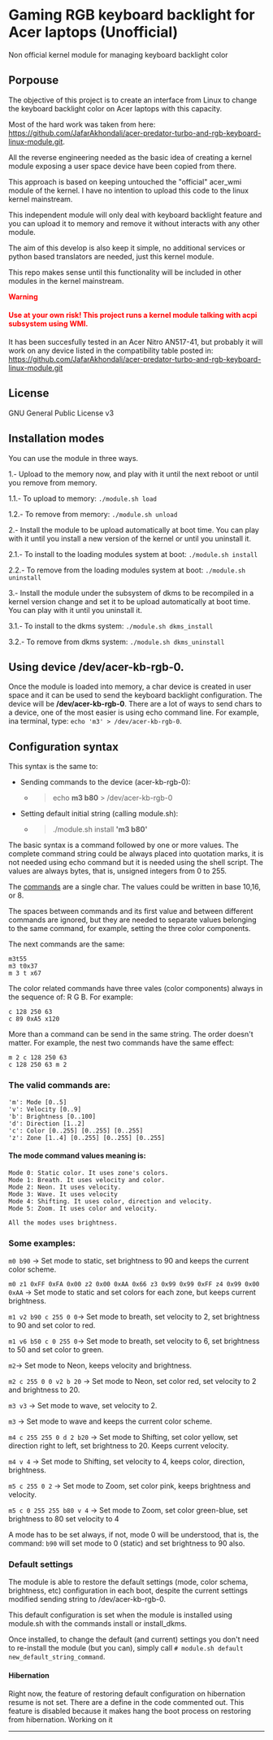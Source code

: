 # Gaming RGB keyboard backlight for Acer laptops (Unofficial)
Non official kernel module for managing keyboard backlight color


## Porpouse
The objective of this project is to create an interface from Linux to change the keyboard backlight color on Acer laptops with this capacity.

Most of the hard work was taken from here: https://github.com/JafarAkhondali/acer-predator-turbo-and-rgb-keyboard-linux-module.git.

All the reverse engineering needed as the basic idea of creating a kernel module exposing a user space device have been copied from there.

This approach is based on keeping untouched the "official" acer_wmi module of the kernel. I have no intention to upload this code to the linux kernel mainstream.

This independent module will only deal with keyboard backlight feature and you can upload it to memory and remove it without interacts with any other module.

The aim of this develop is also keep it simple, no additional services or python based translators are needed, just this kernel module.

This repo makes sense until this functionality will be included in other modules in the kernel mainstream.

<font color=red>**Warning**
#### Use at your own risk! This project runs a kernel module talking with acpi subsystem using WMI.</font>

It has been succesfully tested in an Acer Nitro AN517-41, but probably it will work on any device listed in the compatibility table posted in: https://github.com/JafarAkhondali/acer-predator-turbo-and-rgb-keyboard-linux-module.git


## License
GNU General Public License v3


## Installation modes
You can use the module in three ways.

1.- Upload to the memory now, and play with it until the next reboot or until you remove from memory.

1.1.- To upload to memory: `./module.sh load`

1.2.- To remove from memory: `./module.sh unload`

2.- Install the module to be upload automatically at boot time. You can play with it until you install a new version of the kernel or until you uninstall it.

2.1.- To install to the loading modules system at boot: `./module.sh install`

2.2.- To remove from the loading modules system at boot: `./module.sh uninstall`

3.- Install the module under the subsystem of dkms to be recompiled in a kernel version change and set it to be upload automatically at boot time. You can play with it until you uninstall it.

3.1.- To install to the dkms system: `./module.sh dkms_install`

3.2.- To remove from dkms system: `./module.sh dkms_uninstall`

## Using device /dev/acer-kb-rgb-0.
Once the module is loaded into memory, a char device is created in user space and it can be used to send the keyboard backlight configuration. The device will be **/dev/acer-kb-rgb-0**. There are a lot of ways to send chars to a device, one of the most easier is using echo command line. For example, ina terminal, type: `echo 'm3' > /dev/acer-kb-rgb-0`.

## Configuration syntax
This syntax is the same to:
- Sending commands to the device (acer-kb-rgb-0):
    - > echo **m3 b80** > /dev/acer-kb-rgb-0
- Setting default initial string (calling module.sh):
    - > ./module.sh install **'m3 b80'**

The basic syntax is a command followed by one or more values. The complete command string could be always placed into quotation marks, it is not needed using echo command but it is needed using the shell script. The values are always bytes, that is, unsigned integers from 0 to 255.

The [commands](#the-valid-commands-are) are a single char. The values could be written in base 10,16, or 8. 

The spaces between commands and its first value and between different commands are ignored, but they are needed to separate values belonging to the same command, for example, setting the three color components.

The next commands are the same:
```
m3t55
m3 t0x37
m 3 t x67
```

The color related commands have three vales (color components) always in the sequence of: R G B. For example:
```
c 128 250 63
c 89 0xA5 x120
```

More than a command can be send in the same string. The order doesn't matter. For example, the nest two commands have the same effect:
```
m 2 c 128 250 63
c 128 250 63 m 2
```

### The valid commands are:
```
'm': Mode [0..5]
'v': Velocity [0..9]
'b': Brightness [0..100]
'd': Direction [1..2]
'c': Color [0..255] [0..255] [0..255]
'z': Zone [1..4] [0..255] [0..255] [0..255]
```
#### The mode command values meaning is:

```
Mode 0: Static color. It uses zone's colors.
Mode 1: Breath. It uses velocity and color.
Mode 2: Neon. It uses velocity.
Mode 3: Wave. It uses velocity 
Mode 4: Shifting. It uses color, direction and velocity.
Mode 5: Zoom. It uses color and velocity.

All the modes uses brightness.
```
### Some examples:

`m0 b90` -> Set mode to static, set brightness to 90 and keeps the current color scheme.

`m0 z1 0xFF 0xFA 0x00 z2 0x00 0xAA 0x66 z3 0x99 0x99 0xFF z4 0x99 0x00 0xAA` -> Set mode to static and set colors for each zone, but keeps current brightness.

`m1 v2 b90 c 255 0 0`-> Set mode to breath, set velocity to 2, set brightness to 90 and set color to red.

`m1 v6 b50 c 0 255 0`-> Set mode to breath, set velocity to 6, set brightness to 50 and set color to green.

`m2`-> Set mode to Neon, keeps velocity and brightness.

`m2 c 255 0 0 v2 b 20` -> Set mode to Neon, set color red, set velocity to 2 and brightness to 20.

`m3 v3` -> Set mode to wave, set velocity to 2.

`m3` -> Set mode to wave and keeps the current color scheme.

`m4 c 255 255 0 d 2 b20` -> Set mode to Shifting, set color yellow, set direction right to left, set brightness to 20. Keeps current velocity.

`m4 v 4` -> Set mode to Shifting, set velocity to 4, keeps color, direction, brightness.

`m5 c 255 0 2` -> Set mode to Zoom, set color pink, keeps brightness and velocity.

`m5 c 0 255 255 b80 v 4` -> Set mode to Zoom, set color green-blue, set brightness to 80 set velocity to 4

A mode has to be set always, if not, mode 0 will be understood, that is, the command: `b90` will set mode to 0 (static) and set brightness to 90 also.

### Default settings
The module is able to restore the default settings (mode, color schema, brightness, etc) configuration in each boot, despite the current settings modified sending string to /dev/acer-kb-rgb-0.

This default configuration is set when the module is installed using module.sh with the commands install or install_dkms.

Once installed, to change the default (and current) settings you don't need to re-install the module (but you can), simply call `# module.sh default new_default_string_command`.

#### Hibernation
Right now, the feature of restoring default configuration on hibernation resume is not set. There are a define in the code commented out. This feature is disabled because it makes hang the boot process on restoring from hibernation. Working on it
___

